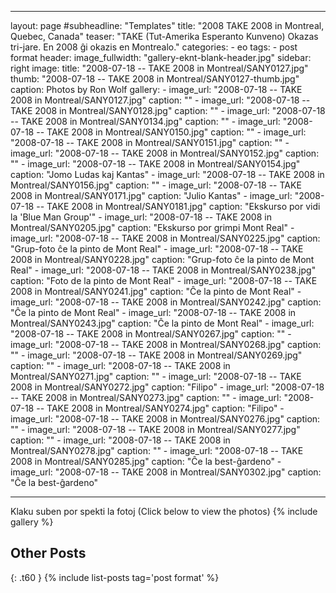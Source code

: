 ---
layout: page
#subheadline:  "Templates"
title:  "2008 TAKE 2008 in Montreal, Quebec, Canada"
teaser: "TAKE (Tut-Amerika Esperanto Kunveno) Okazas tri-jare.  En 2008 ĝi okazis en Montrealo."
categories:
    - eo
tags:
    - post format
header:
   image_fullwidth: "gallery-eknt-blank-header.jpg"
sidebar: right
image:
   title: "2008-07-18 -- TAKE 2008 in Montreal/SANY0127.jpg"
   thumb: "2008-07-18 -- TAKE 2008 in Montreal/SANY0127-thumb.jpg"
   caption: Photos by Ron Wolf
gallery:
    - image_url: "2008-07-18 -- TAKE 2008 in Montreal/SANY0127.jpg"
      caption: ""
    - image_url: "2008-07-18 -- TAKE 2008 in Montreal/SANY0128.jpg"
      caption: ""
    - image_url: "2008-07-18 -- TAKE 2008 in Montreal/SANY0134.jpg"
      caption: ""
    - image_url: "2008-07-18 -- TAKE 2008 in Montreal/SANY0150.jpg"
      caption: ""
    - image_url: "2008-07-18 -- TAKE 2008 in Montreal/SANY0151.jpg"
      caption: ""
    - image_url: "2008-07-18 -- TAKE 2008 in Montreal/SANY0152.jpg"
      caption: ""
    - image_url: "2008-07-18 -- TAKE 2008 in Montreal/SANY0154.jpg"
      caption: "Jomo Ludas kaj Kantas"
    - image_url: "2008-07-18 -- TAKE 2008 in Montreal/SANY0156.jpg"
      caption: ""
    - image_url: "2008-07-18 -- TAKE 2008 in Montreal/SANY0171.jpg"
      caption: "Julio Kantas"
    - image_url: "2008-07-18 -- TAKE 2008 in Montreal/SANY0181.jpg"
      caption: "Ekskurso por vidi la 'Blue Man Group'"
    - image_url: "2008-07-18 -- TAKE 2008 in Montreal/SANY0205.jpg"
      caption: "Ekskurso por grimpi Mont Real"
    - image_url: "2008-07-18 -- TAKE 2008 in Montreal/SANY0225.jpg"
      caption: "Grup-foto ĉe la pinto de Mont Real"
    - image_url: "2008-07-18 -- TAKE 2008 in Montreal/SANY0228.jpg"
      caption: "Grup-foto ĉe la pinto de Mont Real"
    - image_url: "2008-07-18 -- TAKE 2008 in Montreal/SANY0238.jpg"
      caption: "Foto de la pinto de Mont Real"
    - image_url: "2008-07-18 -- TAKE 2008 in Montreal/SANY0241.jpg"
      caption: "Ĉe la pinto de Mont Real"
    - image_url: "2008-07-18 -- TAKE 2008 in Montreal/SANY0242.jpg"
      caption: "Ĉe la pinto de Mont Real"
    - image_url: "2008-07-18 -- TAKE 2008 in Montreal/SANY0243.jpg"
      caption: "Ĉe la pinto de Mont Real"
    - image_url: "2008-07-18 -- TAKE 2008 in Montreal/SANY0267.jpg"
      caption: ""
    - image_url: "2008-07-18 -- TAKE 2008 in Montreal/SANY0268.jpg"
      caption: ""
    - image_url: "2008-07-18 -- TAKE 2008 in Montreal/SANY0269.jpg"
      caption: ""
    - image_url: "2008-07-18 -- TAKE 2008 in Montreal/SANY0271.jpg"
      caption: ""
    - image_url: "2008-07-18 -- TAKE 2008 in Montreal/SANY0272.jpg"
      caption: "Filipo"
    - image_url: "2008-07-18 -- TAKE 2008 in Montreal/SANY0273.jpg"
      caption: ""
    - image_url: "2008-07-18 -- TAKE 2008 in Montreal/SANY0274.jpg"
      caption: "Filipo"
    - image_url: "2008-07-18 -- TAKE 2008 in Montreal/SANY0276.jpg"
      caption: ""
    - image_url: "2008-07-18 -- TAKE 2008 in Montreal/SANY0277.jpg"
      caption: ""
    - image_url: "2008-07-18 -- TAKE 2008 in Montreal/SANY0278.jpg"
      caption: ""
    - image_url: "2008-07-18 -- TAKE 2008 in Montreal/SANY0285.jpg"
      caption: "Ĉe la best-ĝardeno"
    - image_url: "2008-07-18 -- TAKE 2008 in Montreal/SANY0302.jpg"
      caption: "Ĉe la best-ĝardeno"
<!--more-->
--------------------------
Klaku suben por spekti la fotoj (Click below to view the photos)
{% include gallery %}


## Other Posts
{: .t60 }
{% include list-posts tag='post format' %}
